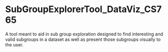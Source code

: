 # SubGroupExplorerTool_DataViz_CS765
A tool meant to aid in sub group exploration designed to find interesting and valid subgroups in a dataset as well as present those subgroups visually to the user.
